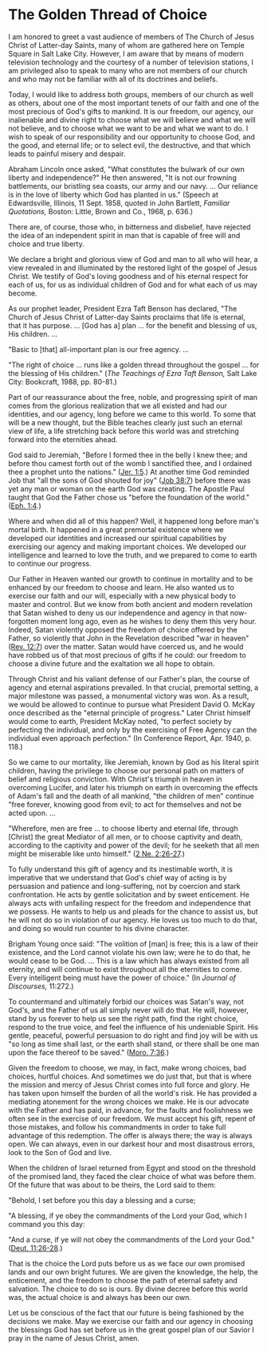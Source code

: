 # The Golden Thread of Choice

I am honored to greet a vast audience of members of The Church of Jesus Christ
of Latter-day Saints, many of whom are gathered here on Temple Square in Salt
Lake City. However, I am aware that by means of modern television technology
and the courtesy of a number of television stations, I am privileged also to
speak to many who are not members of our church and who may not be familiar
with all of its doctrines and beliefs.

Today, I would like to address both groups, members of our church as well as
others, about one of the most important tenets of our faith and one of the
most precious of God's gifts to mankind. It is our freedom, our agency, our
inalienable and divine right to choose what we will believe and what we will
not believe, and to choose what we want to be and what we want to do. I wish
to speak of our responsibility and our opportunity to choose God, and the
good, and eternal life; or to select evil, the destructive, and that which
leads to painful misery and despair.

Abraham Lincoln once asked, "What constitutes the bulwark of our own liberty
and independence?" He then answered, "It is not our frowning battlements, our
bristling sea coasts, our army and our navy. ... Our reliance is in the love of
liberty which God has planted in us." (Speech at Edwardsville, Illinois, 11
Sept. 1858, quoted in John Bartlett, _Familiar Quotations,_ Boston: Little,
Brown and Co., 1968, p. 636.)

There are, of course, those who, in bitterness and disbelief, have rejected
the idea of an independent spirit in man that is capable of free will and
choice and true liberty.

We declare a bright and glorious view of God and man to all who will hear, a
view revealed in and illuminated by the restored light of the gospel of Jesus
Christ. We testify of God's loving goodness and of his eternal respect for
each of us, for us as individual children of God and for what each of us may
become.

As our prophet leader, President Ezra Taft Benson has declared, "The Church of
Jesus Christ of Latter-day Saints proclaims that life is eternal, that it has
purpose. ... [God has a] plan ... for the benefit and blessing of us, His
children. ...

"Basic to [that] all-important plan is our free agency. ...

"The right of choice ... runs like a golden thread throughout the gospel ... for
the blessing of His children." (_The Teachings of Ezra Taft Benson,_ Salt Lake
City: Bookcraft, 1988, pp. 80-81.)

Part of our reassurance about the free, noble, and progressing spirit of man
comes from the glorious realization that we all existed and had our
identities, and our agency, long before we came to this world. To some that
will be a new thought, but the Bible teaches clearly just such an eternal view
of life, a life stretching back before this world was and stretching forward
into the eternities ahead.

God said to Jeremiah, "Before I formed thee in the belly I knew thee; and
before thou camest forth out of the womb I sanctified thee, and I ordained
thee a prophet unto the nations." ([Jer.
1:5](https://www.lds.org/scriptures/ot/jer/1.5?lang=eng#4).) At another time
God reminded Job that "all the sons of God shouted for joy" ([Job
38:7](https://www.lds.org/scriptures/ot/job/38.7?lang=eng#6)) before there was
yet any man or woman on the earth God was creating. The Apostle Paul taught
that God the Father chose us "before the foundation of the world." ([Eph.
1:4](https://www.lds.org/scriptures/nt/eph/1.4?lang=eng#3).)

Where and when did all of this happen? Well, it happened long before man's
mortal birth. It happened in a great premortal existence where we developed
our identities and increased our spiritual capabilities by exercising our
agency and making important choices. We developed our intelligence and learned
to love the truth, and we prepared to come to earth to continue our progress.

Our Father in Heaven wanted our growth to continue in mortality and to be
enhanced by our freedom to choose and learn. He also wanted us to exercise our
faith and our will, especially with a new physical body to master and control.
But we know from both ancient and modern revelation that Satan wished to deny
us our independence and agency in that now-forgotten moment long ago, even as
he wishes to deny them this very hour. Indeed, Satan violently opposed the
freedom of choice offered by the Father, so violently that John in the
Revelation described "war in heaven" ([Rev.
12:7](https://www.lds.org/scriptures/nt/rev/12.7?lang=eng#6)) over the matter.
Satan would have coerced us, and he would have robbed us of that most precious
of gifts if he could: our freedom to choose a divine future and the exaltation
we all hope to obtain.

Through Christ and his valiant defense of our Father's plan, the course of
agency and eternal aspirations prevailed. In that crucial, premortal setting,
a major milestone was passed, a monumental victory was won. As a result, we
would be allowed to continue to pursue what President David O. McKay once
described as the "eternal principle of progress." Later Christ himself would
come to earth, President McKay noted, "to perfect society by perfecting the
individual, and only by the exercising of Free Agency can the individual even
approach perfection." (In Conference Report, Apr. 1940, p. 118.)

So we came to our mortality, like Jeremiah, known by God as his literal spirit
children, having the privilege to choose our personal path on matters of
belief and religious conviction. With Christ's triumph in heaven in overcoming
Lucifer, and later his triumph on earth in overcoming the effects of Adam's
fall and the death of all mankind, "the children of men" continue "free
forever, knowing good from evil; to act for themselves and not be acted upon.
...

"Wherefore, men are free ... to choose liberty and eternal life, through
[Christ] the great Mediator of all men, or to choose captivity and death,
according to the captivity and power of the devil; for he seeketh that all men
might be miserable like unto himself." ([2 Ne.
2:26-27](https://www.lds.org/scriptures/bofm/2-ne/2.26-27?lang=eng#25).)

To fully understand this gift of agency and its inestimable worth, it is
imperative that we understand that God's chief way of acting is by persuasion
and patience and long-suffering, not by coercion and stark confrontation. He
acts by gentle solicitation and by sweet enticement. He always acts with
unfailing respect for the freedom and independence that we possess. He wants
to help us and pleads for the chance to assist us, but he will not do so in
violation of our agency. He loves us too much to do that, and doing so would
run counter to his divine character.

Brigham Young once said: "The volition of [man] is free; this is a law of
their existence, and the Lord cannot violate his own law; were he to do that,
he would cease to be God. ... This is a law which has always existed from all
eternity, and will continue to exist throughout all the eternities to come.
Every intelligent being must have the power of choice." (In _Journal of
Discourses,_ 11:272.)

To countermand and ultimately forbid our choices was Satan's way, not God's,
and the Father of us all simply never will do that. He will, however, stand by
us forever to help us see the right path, find the right choice, respond to
the true voice, and feel the influence of his undeniable Spirit. His gentle,
peaceful, powerful persuasion to do right and find joy will be with us "so
long as time shall last, or the earth shall stand, or there shall be one man
upon the face thereof to be saved." ([Moro.
7:36](https://www.lds.org/scriptures/bofm/moro/7.36?lang=eng#35).)

Given the freedom to choose, we may, in fact, make wrong choices, bad choices,
hurtful choices. And sometimes we do just that, but that is where the mission
and mercy of Jesus Christ comes into full force and glory. He has taken upon
himself the burden of all the world's risk. He has provided a mediating
atonement for the wrong choices we make. He is our advocate with the Father
and has paid, in advance, for the faults and foolishness we often see in the
exercise of our freedom. We must accept his gift, repent of those mistakes,
and follow his commandments in order to take full advantage of this
redemption. The offer is always there; the way is always open. We can always,
even in our darkest hour and most disastrous errors, look to the Son of God
and live.

When the children of Israel returned from Egypt and stood on the threshold of
the promised land, they faced the clear choice of what was before them. Of the
future that was about to be theirs, the Lord said to them:

"Behold, I set before you this day a blessing and a curse;

"A blessing, if ye obey the commandments of the Lord your God, which I command
you this day:

"And a curse, if ye will not obey the commandments of the Lord your God."
([Deut.
11:26-28](https://www.lds.org/scriptures/ot/deut/11.26-28?lang=eng#25).)

That is the choice the Lord puts before us as we face our own promised lands
and our own bright futures. We are given the knowledge, the help, the
enticement, and the freedom to choose the path of eternal safety and
salvation. The choice to do so is ours. By divine decree before this world
was, the actual choice is and always has been our own.

Let us be conscious of the fact that our future is being fashioned by the
decisions we make. May we exercise our faith and our agency in choosing the
blessings God has set before us in the great gospel plan of our Savior I pray
in the name of Jesus Christ, amen.

